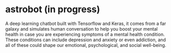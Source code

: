 # astrobot (in progress)
A deep learning chatbot built with Tensorflow and Keras, it comes from a far galaxy and simulates human conversation to help you boost your mental health in case you are experiencing symptoms of a mental health condition. These conditions can include depression and anxiety or even addiction, and all of these could shape our emotional, psychological, and social well-being. 
